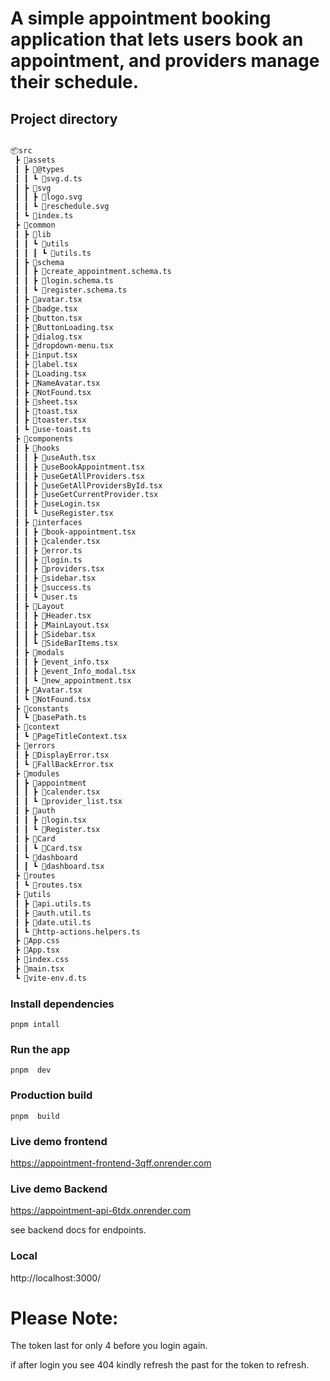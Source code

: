 # A simple appointment booking application that lets users book an appointment, and providers manage their schedule.



## Project directory

```bash

📦src
 ┣ 📂assets
 ┃ ┣ 📂@types
 ┃ ┃ ┗ 📜svg.d.ts
 ┃ ┣ 📂svg
 ┃ ┃ ┣ 📜logo.svg
 ┃ ┃ ┗ 📜reschedule.svg
 ┃ ┗ 📜index.ts
 ┣ 📂common
 ┃ ┣ 📂lib
 ┃ ┃ ┗ 📂utils
 ┃ ┃ ┃ ┗ 📜utils.ts
 ┃ ┣ 📂schema
 ┃ ┃ ┣ 📜create_appointment.schema.ts
 ┃ ┃ ┣ 📜login.schema.ts
 ┃ ┃ ┗ 📜register.schema.ts
 ┃ ┣ 📜avatar.tsx
 ┃ ┣ 📜badge.tsx
 ┃ ┣ 📜button.tsx
 ┃ ┣ 📜ButtonLoading.tsx
 ┃ ┣ 📜dialog.tsx
 ┃ ┣ 📜dropdown-menu.tsx
 ┃ ┣ 📜input.tsx
 ┃ ┣ 📜label.tsx
 ┃ ┣ 📜Loading.tsx
 ┃ ┣ 📜NameAvatar.tsx
 ┃ ┣ 📜NotFound.tsx
 ┃ ┣ 📜sheet.tsx
 ┃ ┣ 📜toast.tsx
 ┃ ┣ 📜toaster.tsx
 ┃ ┗ 📜use-toast.ts
 ┣ 📂components
 ┃ ┣ 📂hooks
 ┃ ┃ ┣ 📜useAuth.tsx
 ┃ ┃ ┣ 📜useBookAppointment.tsx
 ┃ ┃ ┣ 📜useGetAllProviders.tsx
 ┃ ┃ ┣ 📜useGetAllProvidersById.tsx
 ┃ ┃ ┣ 📜useGetCurrentProvider.tsx
 ┃ ┃ ┣ 📜useLogin.tsx
 ┃ ┃ ┗ 📜useRegister.tsx
 ┃ ┣ 📂interfaces
 ┃ ┃ ┣ 📜book-appointment.tsx
 ┃ ┃ ┣ 📜calender.tsx
 ┃ ┃ ┣ 📜error.ts
 ┃ ┃ ┣ 📜login.ts
 ┃ ┃ ┣ 📜providers.tsx
 ┃ ┃ ┣ 📜sidebar.tsx
 ┃ ┃ ┣ 📜success.ts
 ┃ ┃ ┗ 📜user.ts
 ┃ ┣ 📂Layout
 ┃ ┃ ┣ 📜Header.tsx
 ┃ ┃ ┣ 📜MainLayout.tsx
 ┃ ┃ ┣ 📜Sidebar.tsx
 ┃ ┃ ┗ 📜SideBarItems.tsx
 ┃ ┣ 📂modals
 ┃ ┃ ┣ 📜event_info.tsx
 ┃ ┃ ┣ 📜event_Info_modal.tsx
 ┃ ┃ ┗ 📜new_appointment.tsx
 ┃ ┣ 📜Avatar.tsx
 ┃ ┗ 📜NotFound.tsx
 ┣ 📂constants
 ┃ ┗ 📜basePath.ts
 ┣ 📂context
 ┃ ┗ 📜PageTitleContext.tsx
 ┣ 📂errors
 ┃ ┣ 📜DisplayError.tsx
 ┃ ┗ 📜FallBackError.tsx
 ┣ 📂modules
 ┃ ┣ 📂appointment
 ┃ ┃ ┣ 📜calender.tsx
 ┃ ┃ ┗ 📜provider_list.tsx
 ┃ ┣ 📂auth
 ┃ ┃ ┣ 📜login.tsx
 ┃ ┃ ┗ 📜Register.tsx
 ┃ ┣ 📂Card
 ┃ ┃ ┗ 📜Card.tsx
 ┃ ┗ 📂dashboard
 ┃ ┃ ┗ 📜dashboard.tsx
 ┣ 📂routes
 ┃ ┗ 📜routes.tsx
 ┣ 📂utils
 ┃ ┣ 📜api.utils.ts
 ┃ ┣ 📜auth.util.ts
 ┃ ┣ 📜date.util.ts
 ┃ ┗ 📜http-actions.helpers.ts
 ┣ 📜App.css
 ┣ 📜App.tsx
 ┣ 📜index.css
 ┣ 📜main.tsx
 ┗ 📜vite-env.d.ts

```

### Install dependencies
``
pnpm intall
``
### Run the app
``
pnpm  dev
``
### Production build
``
pnpm  build
``

### Live demo frontend
https://appointment-frontend-3qff.onrender.com

### Live demo Backend 
https://appointment-api-6tdx.onrender.com

see backend docs for endpoints.

### Local 
http://localhost:3000/

# Please Note:

The token last for only 4 before you login again.

if after login you see 404 kindly refresh the past for the token to refresh.